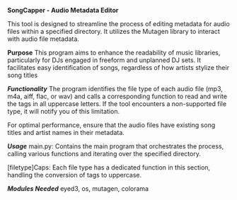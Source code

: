 **SongCapper - Audio Metadata Editor**

This tool is designed to streamline the process of editing metadata for audio files within a specified directory. It utilizes the Mutagen library to interact with audio file metadata.

**Purpose**
This program aims to enhance the readability of music libraries, particularly for DJs engaged in freeform and unplanned DJ sets. It facilitates easy identification of songs, regardless of how artists stylize their song titles

***Functionality***
The program identifies the file type of each audio file (mp3, m4a, aiff, flac, or wav) and calls a corresponding function to read and write the tags in all uppercase letters. If the tool encounters a non-supported file type, it will notify you of this limitation.

For optimal performance, ensure that the audio files have existing song titles and artist names in their metadata.

***Usage***
main.py: Contains the main program that orchestrates the process, calling various functions and iterating over the specified directory.

[filetype]Caps: Each file type has a dedicated function in this section, handling the conversion of tags to uppercase.

***Modules Needed***
eyed3, os, mutagen, colorama
